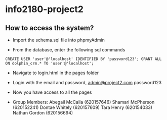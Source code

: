 # info2180-project2

## How to access the system?

- Import the schema.sql file into phpmyAdmin

- From the database, enter the following sql commands

``` CREATE USER 'user'@'localhost' IDENTIFIED BY 'password123'; GRANT ALL ON dolphin_crm.* TO 'user'@'localhost'; ```

- Navigate to login.html in the pages folder

- Login with the email and password, admin@project2.com password123

- Now you have access to all the pages

- Group Members:
Abegail McCalla (620157646)
Shamari McPherson (620152241)
Dontae Whitely (620157609)
Tara Henry (620154033)
Nathan Gordon (620156694)